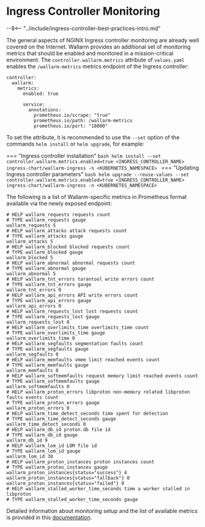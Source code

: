 # Ingress Controller Monitoring

--8<-- "../include/ingress-controller-best-practices-intro.md"

The general aspects of NGINX Ingress controller monitoring are already well covered on the Internet. Wallarm provides an additional set of monitoring metrics that should be enabled and monitored in a mission-critical environment. The `controller.wallarm.metrics` attribute of `values.yaml` enables the `/wallarm-metrics` metrics endpoint of the Ingress controller: 
```
controller:
  wallarm:
    metrics:
      enabled: true
      
      service:
        annotations:
          prometheus.io/scrape: "true"
          prometheus.io/path: /wallarm-metrics
          prometheus.io/port: "18080"
```

To set the attribute, it is recommended to use the `--set` option of the commands `helm install` or `helm upgrade`, for example:

=== "Ingress controller installation"
    ```bash
    helm install --set controller.wallarm.metrics.enabled=true <INGRESS_CONTROLLER_NAME> ingress-chart/wallarm-ingress -n <KUBERNETES_NAMESPACE>
    ```
=== "Updating Ingress controller parameters"
    ```bash
    helm upgrade --reuse-values --set controller.wallarm.metrics.enabled=true <INGRESS_CONTROLLER_NAME> ingress-chart/wallarm-ingress -n <KUBERNETES_NAMESPACE>
    ```

The following is a list of Wallarm-specific metrics in Prometheus format available via the newly exposed endpoint:

```
# HELP wallarm_requests requests count
# TYPE wallarm_requests gauge
wallarm_requests 5
# HELP wallarm_attacks attack requests count
# TYPE wallarm_attacks gauge
wallarm_attacks 5
# HELP wallarm_blocked blocked requests count
# TYPE wallarm_blocked gauge
wallarm_blocked 5
# HELP wallarm_abnormal abnormal requests count
# TYPE wallarm_abnormal gauge
wallarm_abnormal 5
# HELP wallarm_tnt_errors tarantool write errors count
# TYPE wallarm_tnt_errors gauge
wallarm_tnt_errors 0
# HELP wallarm_api_errors API write errors count
# TYPE wallarm_api_errors gauge
wallarm_api_errors 0
# HELP wallarm_requests_lost lost requests count
# TYPE wallarm_requests_lost gauge
wallarm_requests_lost 0
# HELP wallarm_overlimits_time overlimits_time count
# TYPE wallarm_overlimits_time gauge
wallarm_overlimits_time 0
# HELP wallarm_segfaults segmentation faults count
# TYPE wallarm_segfaults gauge
wallarm_segfaults 0
# HELP wallarm_memfaults vmem limit reached events count
# TYPE wallarm_memfaults gauge
wallarm_memfaults 0
# HELP wallarm_softmemfaults request memory limit reached events count
# TYPE wallarm_softmemfaults gauge
wallarm_softmemfaults 0
# HELP wallarm_proton_errors libproton non-memory related libproton faults events count
# TYPE wallarm_proton_errors gauge
wallarm_proton_errors 0
# HELP wallarm_time_detect_seconds time spent for detection
# TYPE wallarm_time_detect_seconds gauge
wallarm_time_detect_seconds 0
# HELP wallarm_db_id proton.db file id
# TYPE wallarm_db_id gauge
wallarm_db_id 9
# HELP wallarm_lom_id LOM file id
# TYPE wallarm_lom_id gauge
wallarm_lom_id 38
# HELP wallarm_proton_instances proton instances count
# TYPE wallarm_proton_instances gauge
wallarm_proton_instances{status="success"} 4
wallarm_proton_instances{status="fallback"} 0
wallarm_proton_instances{status="failed"} 0
# HELP wallarm_stalled_worker_time_seconds time a worker stalled in libproton
# TYPE wallarm_stalled_worker_time_seconds gauge
```

Detailed information about monitoring setup and the list of available metrics is provided in this [documentation](../../../monitoring/intro.md).
